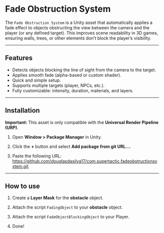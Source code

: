 # Fade Obstruction System

The `Fade Obstruction System` is a Unity asset that automatically applies a fade effect to objects obstructing the view between the camera and the player (or any defined target). This improves scene readability in 3D games, ensuring walls, trees, or other elements don’t block the player’s visibility.

---

## Features

- Detects objects blocking the line of sight from the camera to the target.
- Applies smooth fade (alpha-based or custom shader).
- Quick and simple setup.
- Supports multiple targets (player, NPCs, etc.).
- Fully customizable: intensity, duration, materials, and layers.

---

## Installation

**Important:** This asset is only compatible with the **Universal Render Pipeline (URP)**.

1.  Open **Window > Package Manager** in Unity.

2.  Click the **+** button and select **Add package from git URL...**.

3.  Paste the following URL: https://github.com/douglasdasilva17/com.supertactic.fadeobstructionsystem.git

---

## How to use

1.  Create a **Layer Mask** for the **obstacle** object. 

2.  Attach the script `FadingObject` to your **obstacle** object.

3.  Attach the script `FadeObjectBlockingObject` to your Player.

4.  Done!